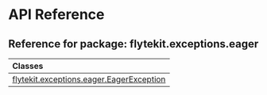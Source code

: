# API Reference

## Reference for package: flytekit.exceptions.eager

| Classes  |
| :------------- |
| [flytekit.exceptions.eager.EagerException](flytekit_exceptions_eager_eagerexception) |
